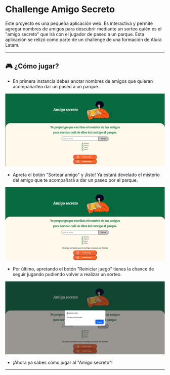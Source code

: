 <h1>Challenge Amigo Secreto</h1>

Este proyecto es una pequeña aplicación web. Es interactiva y permite agregar nombres de amigos para descubrir mediante un sorteo quién es el "amigo secreto" que irá con el jugador de paseo a un parque. Esta aplicación se relizó como parte de un challenge de una formación de Alura Latam.

___

<h2>🎮 ¿Cómo jugar?</h2>

* En primera instancia debes anotar nombres de amigos que quieran acompañartea dar un paseo a un parque.

![Ejemplo de amigos/as a sortear](./assets/img/ejemplo_amigos.png)

* Apreta el botón "Sortear amigo" y ¡listo! Ya estará develado el misterio del amigo que te acompañará a dar un paseo por el parque.

![Ejemplo de amigos/as a sortear](./assets/img/ejemplo_sorteoamigo.png)

* Por último, apretando el botón "Reiniciar juego" tienes la chance de seguir jugando pudiendo volver a realizar un sorteo.

![Ejemplo de amigos/as a sortear](./assets/img/ejemplo_reanudarjuego.png)

* ¡Ahora ya sabes cómo jugar al "Amigo secreto"! 

___
